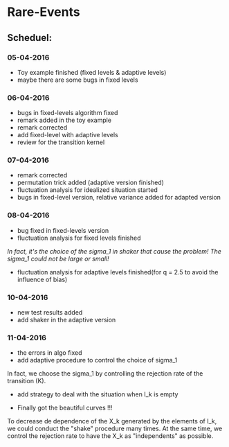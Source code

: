 # Rare-Events

## Scheduel:

### 05-04-2016
	
* Toy example finished (fixed levels & adaptive levels) 
* maybe there are some bugs in fixed levels

### 06-04-2016

* bugs in fixed-levels algorithm fixed
* remark added in the toy example
* remark corrected
* add fixed-level with adaptive levels
* review for the transition kernel

### 07-04-2016

* remark corrected
* permutation trick added (adaptive version finished)
* fluctuation analysis for idealized situation started
* bugs in fixed-level version, relative variance added for adapted version

### 08-04-2016
* bug fixed in fixed-levels version
* fluctuation analysis for fixed levels finished

*In fact, it's the choice of the sigma_1 in shaker that cause the problem! The sigma_1 could not be large or small!*

* fluctuation analysis for adaptive levels finished(for q = 2.5 to avoid the influence of bias)

### 10-04-2016

* new test results added
* add shaker in the adaptive version

 
### 11-04-2016

* the errors in algo fixed
* add adaptive procedure to control the choice of sigma_1

In fact, we choose the sigma_1 by controlling the rejection rate of the transition (K). 

* add strategy to deal with the situation when I_k is empty

* Finally got the beautiful curves !!! 

To decrease de dependence of the X_k generated by the elements of I_k, we could conduct the "shake" procedure many times. At the same time, we control the rejection rate to have the X_k as "independents" as possible.
